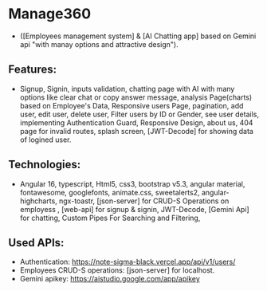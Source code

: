 # Manage360
- ([Employees management system] & [AI Chatting app] based on Gemini api "with manay options and attractive design").

## Features: 
- Signup, Signin, inputs validation, chatting page with AI with many options like clear chat or copy answer message, 
analysis Page(charts) based on Employee's Data, Responsive users Page, pagination, add user, edit user,
delete user, Filter users by ID or Gender, see user details, implementing Authentication Guard, Responsive Design,
about us, 404 page for invalid routes, splash screen, [JWT-Decode] for showing data of logined user. 

## Technologies:
- Angular 16, typescript, Html5, css3, bootstrap v5.3, angular material, fontawesome, googlefonts, animate.css,
sweetalerts2, angular-highcharts, ngx-toastr, [json-server] for CRUD-S Operations on employess ,
[web-api] for signup & signin, JWT-Decode, [Gemini Api] for chatting, Custom Pipes For Searching and Filtering, 


## Used APIs:
- Authentication: https://note-sigma-black.vercel.app/api/v1/users/
- Employees CRUD-S operations: [json-server] for localhost.
- Gemini apikey: https://aistudio.google.com/app/apikey
